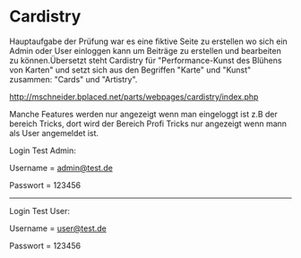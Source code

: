 # Cardistry
Hauptaufgabe der Prüfung war es eine fiktive Seite zu erstellen
wo sich ein Admin oder User einloggen kann um Beiträge zu erstellen
und bearbeiten zu können.Übersetzt steht Cardistry für "Performance-Kunst des Blühens von Karten"
und setzt sich aus den Begriffen "Karte" und "Kunst" zusammen: "Cards" und "Artistry".

http://mschneider.bplaced.net/parts/webpages/cardistry/index.php

Manche Features werden nur angezeigt wenn man eingeloggt ist z.B der bereich Tricks, dort wird der Bereich Profi Tricks nur angezeigt wenn mann als User angemeldet ist.

Login Test Admin:

Username = admin@test.de

Passwort = 123456

___________________________

Login Test User:

Username = user@test.de

Passwort = 123456
